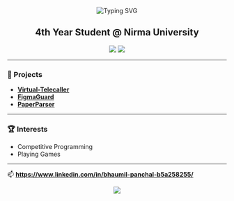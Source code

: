 <!-- Typing effect using SVG for modern vibe -->
<p align="center">
  <img src="https://readme-typing-svg.demolab.com?font=Fira+Code&size=28&pause=1000&color=36FF6B&center=true&vCenter=true&width=435&lines=HI+there%2C+I+am+Bhaumil+Panchal+%F0%9F%91%8B" alt="Typing SVG" />
</p>

<h2 align="center"> 4th Year Student @ Nirma University</h2>

<p align="center">
  <img src="https://img.shields.io/badge/Python-3670A0?style=for-the-badge&logo=python&logoColor=ffdd54" />
  <img src="https://img.shields.io/badge/Next.js-000000?style=for-the-badge&logo=nextdotjs&logoColor=white" />
</p>

---

### 🚀 Projects

- <b>[Virtual-Telecaller](https://github.com/Tirth1410/Virtual-Telecaller/)</b>
- <b>[FigmaGuard](https://github.com/Bhaumil111/FigmaGuard)</b>
- <b>[PaperParser](https://github.com/Bhaumil111/PaperParser)</b>

---

### 🏆 Interests

- Competitive Programming
- Playing Games

---

📫 <b>https://www.linkedin.com/in/bhaumil-panchal-b5a258255/</b>

<!-- Modern footer -->
<p align="center">
  <img src="https://capsule-render.vercel.app/api?type=waving&color=gradient&height=100&section=footer"/>
</p>
